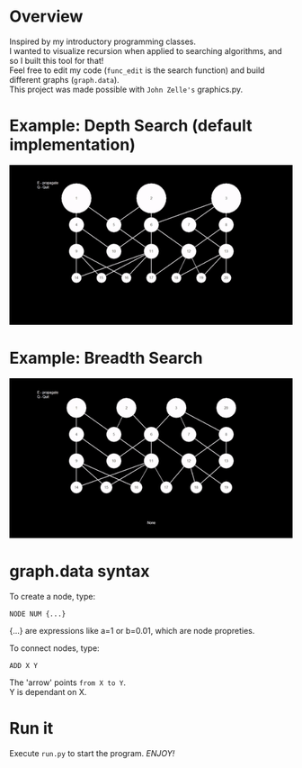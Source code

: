 # Overview

Inspired by my introductory programming classes.<br />
I wanted to visualize recursion when applied to searching algorithms, and so I built this tool for that!<br />
Feel free to edit my code (`func_edit` is the search function) and build different graphs (`graph.data`).<br>
This project was made possible with `John Zelle's` graphics.py.

# Example: Depth Search (default implementation)

<p align="center">
  <img src="depth_search.gif" />
</p>

# Example: Breadth Search

<p align="center">
  <img src="wide_search.gif" />
</p>

# graph.data syntax

To create a node, type:
```
NODE NUM {...}
```
{...} are expressions like a=1 or b=0.01, which are node propreties.

To connect nodes, type:
```
ADD X Y
```
The 'arrow' points `from X to Y`.<br />
Y is dependant on X.

# Run it

Execute `run.py` to start the program. *ENJOY!*
